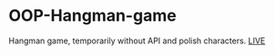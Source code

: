# OOP-Hangman-game
Hangman game, temporarily without API and polish characters.
<a href="https://kkinod.github.io/OOP_TypeScript--Hangman-game/">LIVE</a>
